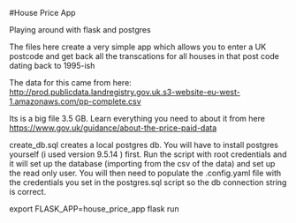 #House Price App

Playing around with flask and postgres

The files here create a very simple app which allows
you to enter a UK postcode and get back all the
transcations for all houses in that post code dating back to 
1995-ish

The data for this came from here: http://prod.publicdata.landregistry.gov.uk.s3-website-eu-west-1.amazonaws.com/pp-complete.csv

Its is a big file 3.5 GB. Learn everything you need to about it from here https://www.gov.uk/guidance/about-the-price-paid-data

create_db.sql creates a local postgres db. You will have to install postgres yourself
(i used version 9.5.14 ) first. Run the script with root credentials and it  will set up the database (importing from the csv of the data) and set up the read only user. You will then need to populate the .config.yaml file with the credentials you set in the postgres.sql script so the db connection string is correct.


export FLASK_APP=house_price_app
flask run

